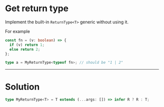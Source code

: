 # Get return type

Implement the built-in `ReturnType<T>` generic without using it.

For example

```ts
const fn = (v: boolean) => {
  if (v) return 1;
  else return 2;
};

type a = MyReturnType<typeof fn>; // should be "1 | 2"
```

---

# Solution

```ts
type MyReturnType<T> = T extends (...args: []) => infer R ? R : T;
```
